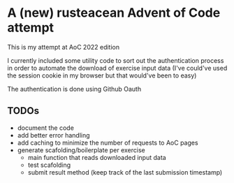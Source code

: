 # A (new) rusteacean Advent of Code attempt

This is my attempt at AoC 2022 edition

I currently included some utility code to sort out the authentication process in order to automate the download of exercise input data (I've could've used the session cookie in my browser but that would've been to easy)

The authentication is done using Github Oauth

## TODOs
* document the code
* add better error handling
* add caching to minimize the number of requests to AoC pages
* generate scafolding/boilerplate per exercise
    * main function that reads downloaded input data
    * test scafolding
    * submit result method (keep track of the last submission timestamp)
    

